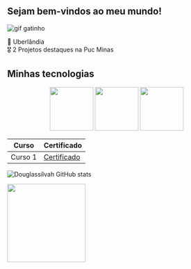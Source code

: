 ## Sejam bem-vindos ao meu mundo!

![gif gatinho](https://media1.tenor.com/m/bCfpwMjfAi0AAAAC/cat-typing.gif)

🌇 Uberlândia <br>
🎖️ 2 Projetos destaques na Puc Minas

## Minhas tecnologias 

<p align="center">
<img width="100px" 
 src="https://cdn.jsdelivr.net/gh/devicons/devicon@latest/icons/javascript/javascript-original.svg" />
 <img width="100px" 
  src="https://cdn.jsdelivr.net/gh/devicons/devicon@latest/icons/css3/css3-original.svg" />
  <img width="100px" src="https://cdn.jsdelivr.net/gh/devicons/devicon@latest/icons/html5/html5-original.svg" />
</p>

  |Curso| Certificado|
  |-----|------------|
  |Curso 1 | [Certificado]()


  ![Douglassilvah GitHub stats](https://github-readme-stats.vercel.app/api?username=Douglassilvah&show_icons=true&theme=dracula)

  <img loading="lazy" height="180em" src="https://github-readme-stats.vercel.app/api/top-langs/?username=Douglassilvah&layout=compact&langs_count=7&&theme=dracula" />
<!--
**Douglassilvah/Douglassilvah** is a ✨ _special_ ✨ repository because its `README.md` (this file) appears on your GitHub profile.

Here are some ideas to get you started:

- 🔭 I’m currently working on ...
- 🌱 I’m currently learning ...
- 👯 I’m looking to collaborate on ...
- 🤔 I’m looking for help with ...
- 💬 Ask me about ...
- 📫 How to reach me: ...
- 😄 Pronouns: ...
- ⚡ Fun fact: ...
-->
